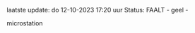 laatste update: 
do 12-10-2023 17:20   uur 
Status: FAALT - geel - 
<div class="service Y">microstation</div>